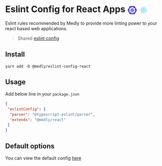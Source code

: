 # Eslint Config for React Apps <img style="vertical-align: middle" height="30" src="https://raw.githubusercontent.com/github/explore/80688e429a7d4ef2fca1e82350fe8e3517d3494d/topics/eslint/eslint.png"> <img style="vertical-align: middle" height="30" src="https://raw.githubusercontent.com/github/explore/80688e429a7d4ef2fca1e82350fe8e3517d3494d/topics/react/react.png">

Eslint rules recommended by Medly to provide more linting power to your react based web applications.

> Shared [eslint config](https://eslint.org/docs/user-guide/getting-started)

## Install

```shell
yarn add -D @medly/eslint-config-react
```

## Usage

Add below line in your `package.json`

```json
{
 "eslintConfig": {
  "parser": "@typescript-eslint/parser",
  "extends": "@medly/react"
 }
}
```

## Default options

You can view the default config [here](index.json)